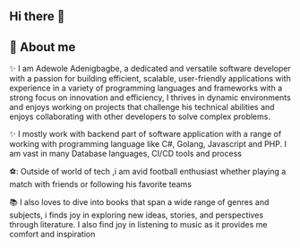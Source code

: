 ## Hi there 👋


## :rocket: About me


:sparkles: I am Adewole Adenigbagbe, a dedicated and versatile software developer with a passion for building efficient, scalable, user-friendly applications with experience in a variety of programming languages and frameworks with a strong focus on innovation and efficiency, I thrives in dynamic environments and enjoys working on projects that challenge his technical abilities and enjoys collaborating with other developers to solve complex problems.

:sparkles: I mostly work with backend part of software application with a range of working with programming language like C#, Golang, Javascript and PHP. I am vast in many Database languages, CI/CD tools and process

⚽: Outside of world of tech ,i am avid football enthusiast whether playing a match with friends or following his favorite teams

:books: I also loves to dive into books that span a wide range of genres and subjects, i finds joy in exploring new ideas, stories, and perspectives through literature. I also find joy in listening to music as it provides me comfort and inspiration
